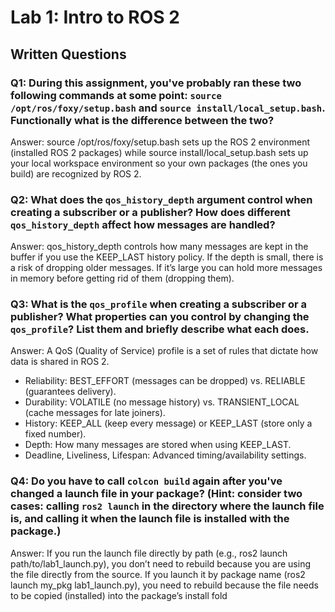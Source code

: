 # Lab 1: Intro to ROS 2

## Written Questions

### Q1: During this assignment, you've probably ran these two following commands at some point: ```source /opt/ros/foxy/setup.bash``` and ```source install/local_setup.bash```. Functionally what is the difference between the two?

Answer:
source /opt/ros/foxy/setup.bash sets up the ROS 2 environment (installed ROS 2 packages) while
source install/local_setup.bash sets up your local workspace environment so your own packages (the ones you build) are recognized by ROS 2.

### Q2: What does the ```qos_history_depth``` argument control when creating a subscriber or a publisher? How does different ```qos_history_depth``` affect how messages are handled?

Answer: 
qos_history_depth controls how many messages are kept in the buffer if you use the KEEP_LAST history policy.
If the depth is small, there is a risk of dropping older messages. If it’s large you can hold more messages in memory before getting rid of them (dropping them).

### Q3: What is the ```qos_profile``` when creating a subscriber or a publisher? What properties can you control by changing the ```qos_profile```? List them and briefly describe what each does.

Answer:
A QoS (Quality of Service) profile is a set of rules that dictate how data is shared in ROS 2. 
- Reliability: BEST_EFFORT (messages can be dropped) vs. RELIABLE (guarantees delivery).
- Durability: VOLATILE (no message history) vs. TRANSIENT_LOCAL (cache messages for late joiners).
- History: KEEP_ALL (keep every message) or KEEP_LAST (store only a fixed number).
- Depth: How many messages are stored when using KEEP_LAST.
- Deadline, Liveliness, Lifespan: Advanced timing/availability settings.

### Q4: Do you have to call ```colcon build``` again after you've changed a launch file in your package? (Hint: consider two cases: calling ```ros2 launch``` in the directory where the launch file is, and calling it when the launch file is installed with the package.)

Answer: 
If you run the launch file directly by path (e.g., ros2 launch path/to/lab1_launch.py), you don’t need to rebuild because you are using the file directly from the source.
If you launch it by package name (ros2 launch my_pkg lab1_launch.py), you need to rebuild because the file needs to be copied (installed) into the package’s install fold

